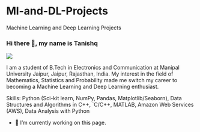# Ml-and-DL-Projects
Machine Learning and Deep Learning Projects 
### Hi there 👋, my name is Tanishq
![](https://tanishq26.github.io/github-profile-readme-generator/images/banner.png)

I am a student of B.Tech in Electronics and Communication at Manipal University Jaipur, Jaipur, Rajasthan, India.
My interest in the field of Mathematics, Statistics and Probability made me switch my career to becoming a Machine Learning and Deep Learning enthusiast.

Skills: Python (Sci-kit learn, NumPy, Pandas, Matplotlib/Seaborn), Data Structures and Algorithms in  C++, `C/C++, MATLAB, Amazon Web Services (AWS), Data Analysis with Python

- 🔭 I’m currently working on this page. 




